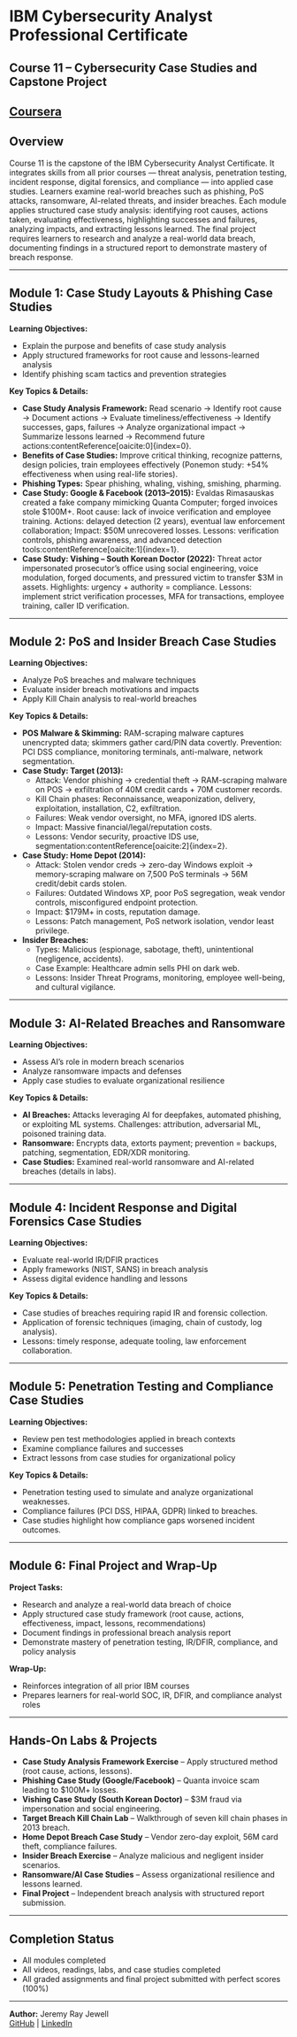 # IBM Cybersecurity Analyst Professional Certificate  
## Course 11 – Cybersecurity Case Studies and Capstone Project  

[Coursera](https://www.coursera.org/learn/cybersecurity-case-studies-capstone-project/home/module/1)  
---

## Overview  
Course 11 is the capstone of the IBM Cybersecurity Analyst Certificate. It integrates skills from all prior courses — threat analysis, penetration testing, incident response, digital forensics, and compliance — into applied case studies. Learners examine real-world breaches such as phishing, PoS attacks, ransomware, AI-related threats, and insider breaches. Each module applies structured case study analysis: identifying root causes, actions taken, evaluating effectiveness, highlighting successes and failures, analyzing impacts, and extracting lessons learned. The final project requires learners to research and analyze a real-world data breach, documenting findings in a structured report to demonstrate mastery of breach response.  

---

## Module 1: Case Study Layouts & Phishing Case Studies  
**Learning Objectives:**  
- Explain the purpose and benefits of case study analysis  
- Apply structured frameworks for root cause and lessons-learned analysis  
- Identify phishing scam tactics and prevention strategies  

**Key Topics & Details:**  
- **Case Study Analysis Framework:** Read scenario → Identify root cause → Document actions → Evaluate timeliness/effectiveness → Identify successes, gaps, failures → Analyze organizational impact → Summarize lessons learned → Recommend future actions:contentReference[oaicite:0]{index=0}.  
- **Benefits of Case Studies:** Improve critical thinking, recognize patterns, design policies, train employees effectively (Ponemon study: +54% effectiveness when using real-life stories).  
- **Phishing Types:** Spear phishing, whaling, vishing, smishing, pharming.  
- **Case Study: Google & Facebook (2013–2015):** Evaldas Rimasauskas created a fake company mimicking Quanta Computer; forged invoices stole $100M+. Root cause: lack of invoice verification and employee training. Actions: delayed detection (2 years), eventual law enforcement collaboration; Impact: $50M unrecovered losses. Lessons: verification controls, phishing awareness, and advanced detection tools:contentReference[oaicite:1]{index=1}.  
- **Case Study: Vishing – South Korean Doctor (2022):** Threat actor impersonated prosecutor’s office using social engineering, voice modulation, forged documents, and pressured victim to transfer $3M in assets. Highlights: urgency + authority = compliance. Lessons: implement strict verification processes, MFA for transactions, employee training, caller ID verification.  

---

## Module 2: PoS and Insider Breach Case Studies  
**Learning Objectives:**  
- Analyze PoS breaches and malware techniques  
- Evaluate insider breach motivations and impacts  
- Apply Kill Chain analysis to real-world breaches  

**Key Topics & Details:**  
- **POS Malware & Skimming:** RAM-scraping malware captures unencrypted data; skimmers gather card/PIN data covertly. Prevention: PCI DSS compliance, monitoring terminals, anti-malware, network segmentation.  
- **Case Study: Target (2013):**  
  - Attack: Vendor phishing → credential theft → RAM-scraping malware on POS → exfiltration of 40M credit cards + 70M customer records.  
  - Kill Chain phases: Reconnaissance, weaponization, delivery, exploitation, installation, C2, exfiltration.  
  - Failures: Weak vendor oversight, no MFA, ignored IDS alerts.  
  - Impact: Massive financial/legal/reputation costs.  
  - Lessons: Vendor security, proactive IDS use, segmentation:contentReference[oaicite:2]{index=2}.  
- **Case Study: Home Depot (2014):**  
  - Attack: Stolen vendor creds → zero-day Windows exploit → memory-scraping malware on 7,500 PoS terminals → 56M credit/debit cards stolen.  
  - Failures: Outdated Windows XP, poor PoS segregation, weak vendor controls, misconfigured endpoint protection.  
  - Impact: $179M+ in costs, reputation damage.  
  - Lessons: Patch management, PoS network isolation, vendor least privilege.  
- **Insider Breaches:**  
  - Types: Malicious (espionage, sabotage, theft), unintentional (negligence, accidents).  
  - Case Example: Healthcare admin sells PHI on dark web.  
  - Lessons: Insider Threat Programs, monitoring, employee well-being, and cultural vigilance.  

---

## Module 3: AI-Related Breaches and Ransomware  
**Learning Objectives:**  
- Assess AI’s role in modern breach scenarios  
- Analyze ransomware impacts and defenses  
- Apply case studies to evaluate organizational resilience  

**Key Topics & Details:**  
- **AI Breaches:** Attacks leveraging AI for deepfakes, automated phishing, or exploiting ML systems. Challenges: attribution, adversarial ML, poisoned training data.  
- **Ransomware:** Encrypts data, extorts payment; prevention = backups, patching, segmentation, EDR/XDR monitoring.  
- **Case Studies:** Examined real-world ransomware and AI-related breaches (details in labs).  

---

## Module 4: Incident Response and Digital Forensics Case Studies  
**Learning Objectives:**  
- Evaluate real-world IR/DFIR practices  
- Apply frameworks (NIST, SANS) in breach analysis  
- Assess digital evidence handling and lessons  

**Key Topics & Details:**  
- Case studies of breaches requiring rapid IR and forensic collection.  
- Application of forensic techniques (imaging, chain of custody, log analysis).  
- Lessons: timely response, adequate tooling, law enforcement collaboration.  

---

## Module 5: Penetration Testing and Compliance Case Studies  
**Learning Objectives:**  
- Review pen test methodologies applied in breach contexts  
- Examine compliance failures and successes  
- Extract lessons from case studies for organizational policy  

**Key Topics & Details:**  
- Penetration testing used to simulate and analyze organizational weaknesses.  
- Compliance failures (PCI DSS, HIPAA, GDPR) linked to breaches.  
- Case studies highlight how compliance gaps worsened incident outcomes.  

---

## Module 6: Final Project and Wrap-Up  
**Project Tasks:**  
- Research and analyze a real-world data breach of choice  
- Apply structured case study framework (root cause, actions, effectiveness, impact, lessons, recommendations)  
- Document findings in professional breach analysis report  
- Demonstrate mastery of penetration testing, IR/DFIR, compliance, and policy analysis  

**Wrap-Up:**  
- Reinforces integration of all prior IBM courses  
- Prepares learners for real-world SOC, IR, DFIR, and compliance analyst roles  

---

## Hands-On Labs & Projects  
- **Case Study Analysis Framework Exercise** – Apply structured method (root cause, actions, lessons).  
- **Phishing Case Study (Google/Facebook)** – Quanta invoice scam leading to $100M+ losses.  
- **Vishing Case Study (South Korean Doctor)** – $3M fraud via impersonation and social engineering.  
- **Target Breach Kill Chain Lab** – Walkthrough of seven kill chain phases in 2013 breach.  
- **Home Depot Breach Case Study** – Vendor zero-day exploit, 56M card theft, compliance failures.  
- **Insider Breach Exercise** – Analyze malicious and negligent insider scenarios.  
- **Ransomware/AI Case Studies** – Assess organizational resilience and lessons learned.  
- **Final Project** – Independent breach analysis with structured report submission.  

---

## Completion Status  
- All modules completed  
- All videos, readings, labs, and case studies completed  
- All graded assignments and final project submitted with perfect scores (100%)  

---

**Author:** Jeremy Ray Jewell  
[GitHub](https://github.com/jeremyrayjewell) | [LinkedIn](https://www.linkedin.com/in/jeremyrayjewell)
